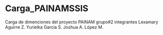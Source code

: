 # Carga_PAINAMSSIS
Carga de dimenciones del proyecto PAINAM 
grupo#2
integrantes 
Lexamary Aguirre Z.
Yurielka Garcia S.
Joshua A. López M.
